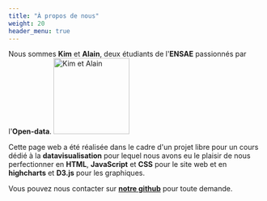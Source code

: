 ```yaml
---
title: "À propos de nous"
weight: 20
header_menu: true
---
```


Nous sommes **Kim** et **Alain**, deux étudiants de l'**ENSAE** passionnés par l'**Open-data**. 
<img src="images/avatar.png" alt="Kim et Alain" height="150"> 

Cette page web a été réalisée dans le cadre d'un projet libre pour un cours dédié à la **datavisualisation** pour lequel nous avons eu le plaisir de nous perfectionner en **HTML**, **JavaScript** et **CSS** pour le site web et en **highcharts** et **D3.js** pour les graphiques.

Vous pouvez nous contacter sur [**notre github**](https://github.com/ARKEnsae) pour toute demande.

